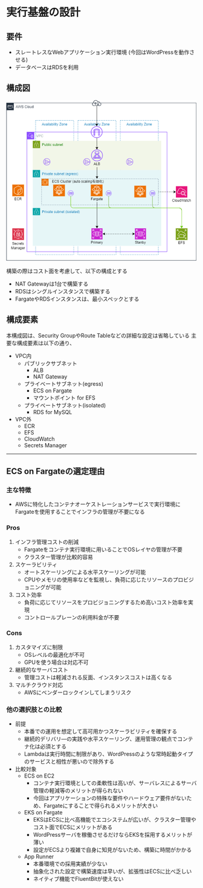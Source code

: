 # 実行基盤の設計

## 要件

- スレートレスなWebアプリケーション実行環境 (今回はWordPressを動作させる)
- データベースはRDSを利用

## 構成図

![構成図](./images/architecture.dio.png)

構築の際はコスト面を考慮して、以下の構成とする

- NAT Gatewayは1台で構築する
- RDSはシングルインスタンスで構築する
- FargateやRDSインスタンスは、最小スペックとする

## 構成要素

本構成図は、Security GroupやRoute Tableなどの詳細な設定は省略している
主要な構成要素は以下の通り、

- VPC内
  - パブリックサブネット
    - ALB
    - NAT Gateway
  - プライベートサブネット(egress)
    - ECS on Fargate
    - マウントポイント for EFS
  - プライベートサブネット(isolated)
    - RDS for MySQL
- VPC外
  - ECR
  - EFS
  - CloudWatch
  - Secrets Manager

---

## ECS on Fargateの選定理由

### 主な特徴

- AWSに特化したコンテナオーケストレーションサービスで実行環境にFargateを使用することでインフラの管理が不要になる

### Pros

1. インフラ管理コストの削減
   - Fargateをコンテナ実行環境に用いることでOSレイヤの管理が不要
   - クラスター管理が比較的容易
2. スケーラビリティ
   - オートスケーリングによる水平スケーリングが可能
   - CPUやメモリの使用率などを監視し、負荷に応じたリソースのプロビジョニングが可能
3. コスト効率
   - 負荷に応じてリソースをプロビジョニングするため高いコスト効率を実現
   - コントロールプレーンの利用料金が不要

### Cons

1. カスタマイズに制限
   - OSレベルの最適化が不可
   - GPUを使う場合は対応不可
2. 継続的なサーバコスト
   - 管理コストは軽減される反面、インスタンスコストは高くなる
3. マルチクラウド対応
   - AWSにベンダーロックインしてしまうリスク

### 他の選択肢との比較

- 前提
  - 本番での運用を想定して高可用かつスケーラビリティを確保する
  - 継続的デリバリ―の実践や水平スケーリング、運用管理の観点でコンテナ化は必須とする
  - Lambdaは実行時間に制限があり、WordPressのような常時起動タイプのサービスと相性が悪いので除外する
- 比較対象
  - ECS on EC2
    - コンテナ実行環境としての柔軟性は高いが、サーバレスによるサーバ管理の軽減等のメリットが得られない
    - 今回はアプリケーションの特殊な要件やハードウェア要件がないため、Fargateにすることで得られるメリットが大きい
  - EKS on Fargate
    - EKSはECSに比べ高機能でエコシステムが広いが、クラスター管理やコスト面でECSにメリットがある
    - WordPressサーバを稼働させるだけならEKSを採用するメリットが薄い
    - 設定がECSより複雑で自身に知見がないため、構築に時間がかかる
  - App Runner
    - 本番環境での採用実績が少ない
    - 抽象化された設定で構築速度は早いが、拡張性はECSに比べ乏しい
    - ネイティブ機能でFluentBitが使えない
